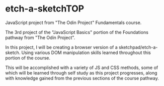 # etch-a-sketchTOP
JavaScript project from "The Odin Project" Fundamentals course.

The 3rd project of the "JavaScript Basics" portion of the Foundations pathway from "The Odin Project".

In this project, I will be creating a browser version of a sketchpad/etch-a-sketch. Using various DOM manipulation skills learned throughout this portion of the course.

This will be accomplished with a variety of JS and CSS methods, some of which will be learned through self study as this project progresses, along with knowledge gained from the previous sections of the course pathway.